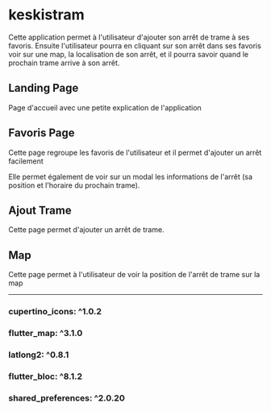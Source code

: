 # keskistram

Cette application permet à l'utilisateur d'ajouter son arrêt de trame à ses favoris.
Ensuite l'utilisateur pourra en cliquant sur son arrêt dans ses favoris voir sur une map,
la localisation de son arrêt, et il pourra savoir quand le prochain trame arrive à son arrêt.


## Landing Page

Page d'accueil avec une petite explication de l'application

## Favoris Page

Cette page regroupe les favoris de l'utilisateur et il permet d'ajouter un arrêt 
facilement

Elle permet également de voir sur un modal les informations de l'arrêt 
(sa position et l'horaire du prochain trame).

## Ajout Trame

Cette page permet d'ajouter un arrêt de trame.

## Map

Cette page permet à l'utilisateur de voir la position de l'arrêt de trame sur la map


------------------------------------------------------------

### cupertino_icons: ^1.0.2
### flutter_map: ^3.1.0
### latlong2: ^0.8.1
### flutter_bloc: ^8.1.2
### shared_preferences: ^2.0.20
  
